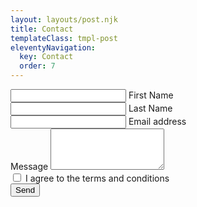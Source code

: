 ```yaml
---
layout: layouts/post.njk
title: Contact
templateClass: tmpl-post
eleventyNavigation:
  key: Contact
  order: 7
---
```


<form>
  <div class="row gx-3">
    <div class="col-md">
      <div class="form-floating mb-3">
        <input type="text" class="form-control" id="floatingInputGrid" required>
        <label for="floatingInputGrid">First Name</label>
      </div>
    </div>
    <div class="col-md">
      <div class="form-floating mb-3">
        <input type="text" class="form-control" id="floatingInputGrid" required>
        <label for="floatingInputGrid">Last Name</label>
      </div>
    </div>
  </div>
<div class="form-floating mb-3">
  <input type="email" class="form-control" id="floatingInput" required>
  <label for="floatingInput">Email address</label>
</div>
<div class="mb-3">
  <label for="exampleFormControlTextarea1" class="form-label">Message</label>
  <textarea class="form-control" id="exampleFormControlTextarea1" rows="4" required></textarea>
</div>
 <div class="form-check mb-3">
      <input class="form-check-input" type="checkbox" value="" id="invalidCheck2" required>
      <label class="form-check-label" for="invalidCheck2">
        I agree to the terms and conditions
      </label>
    </div>
<div class="col">
  <button class="btn btn-outline-primary" type="submit">Send</button>
  </div>    
</form>
